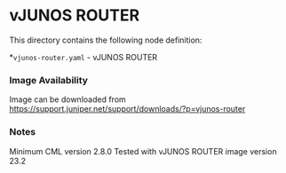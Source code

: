 # vJUNOS ROUTER
This directory contains the following node definition:

*`vjunos-router.yaml` - vJUNOS ROUTER
### Image Availability
Image can be downloaded from https://support.juniper.net/support/downloads/?p=vjunos-router

### Notes
Minimum CML version 2.8.0
Tested with vJUNOS ROUTER image version 23.2

